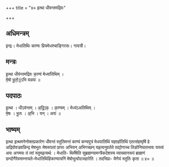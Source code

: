+++
title = "४० इत्था धीवन्तमद्रिवः"

+++
## अधिमन्त्रम्
इन्द्रः। मेधातिथिः काण्वः प्रियमेधश्चाङ्गिरसः। गायत्री।

## मन्त्रः
इ॒त्था धीव॑न्तमद्रिवः का॒ण्वं मेध्या॑तिथिम् ।  
मे॒षो भू॒तो॒३॒॑ऽभि यन्नयः॑ ॥

## पदपाठः
इ॒त्था । धीऽव॑न्तम् । अ॒द्रि॒ऽवः॒ । का॒ण्वम् । मेध्य॑ऽअतिथिम् ।  
मे॒षः । भू॒तः । अ॒भि । यन् । अयः॑ ॥

## भाष्यम्
इत्था इत्थमनेनोक्तप्रकारेण धीवन्तं स्तुतिमन्तं काण्वं कण्वपुत्रं मेधयातिथिं यज्ञार्हातिथिं एतत्संज्ञमृषिं हे अद्रिवोवज्रवन्निन्द्र मेषभूतः मेषरूपतां प्राप्तः अभियन् अभिगच्छन् यइत्यनुवर्तते तद्योगाच्च तिङोनिघातभावः यस्त्वं अयः अगमयः तं त्वां स्तुमइत्यर्थः । मेधाति- थिर्मेषेति सुब्रह्मण्यामन्त्रैकदेशस्य व्याख्यानरूपं ब्राह्मणं छन्दोगैरेवमाम्नायते-मेधातिथिंहिकाण्वायनिं मेषोभूत्वोदजहारेति । तदभिप्रा- येणेयं स्तुतिः कृता ॥ ४० ॥